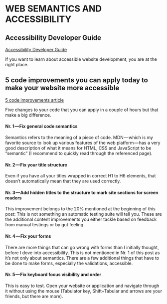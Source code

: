 # WEB SEMANTICS AND ACCESSIBILITY

## Accessibility Developer Guide

[Accessibility Developer Guide](https://www.accessibility-developer-guide.com/)

If you want to learn about accessible website development, you are at the right place.


## 5 code improvements you can apply today to make your website more accessible
[5 code improvements article](https://medium.com/design-signals/5-code-improvements-you-can-apply-today-to-make-your-website-more-accessible-9e6e36cb18a0)

Five changes to your code that you can apply in a couple of hours but that make a big difference.

#### Nr. 1 — Fix general code semantics
Semantics refers to the meaning of a piece of code. MDN — which is my favorite source to look up various features of the web platform — has a very good description of what it means for HTML, CSS and JavaScript to be “semantic” (I recommend to quickly read through the referenced page).

#### Nr. 2 — Fix your title structure
Even if you have all your titles wrapped in correct H1 to H6 elements, that doesn’t automatically mean that they are used correctly.
 
#### Nr. 3 — Add hidden titles to the structure to mark site sections for screen readers
This improvement belongs to the 20% mentioned at the beginning of this post: This is not something an automatic testing suite will tell you. These are the additional content improvements you either tackle based on feedback from manual testings or by gut feeling.

#### Nr. 4 — Fix your forms
There are more things that can go wrong with forms than I initially thought, before I dove into accessibility. This is not mentioned in Nr. 1 of this post as it’s not only about semantics. There are a few additional things that have to be done to make forms, especially the validations, accessible.

#### Nr. 5 — Fix keyboard focus visibility and order
This is easy to test. Open your website or application and navigate through it without using the mouse (Tabulator key, Shift+Tabular and arrows are your friends, but there are more).


